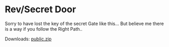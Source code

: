 # Rev/Secret Door

Sorry to have lost the key of the secret Gate like this... But believe me there is a way if you follow the Right Path..

Downloads: [public.zip](./public.zip)